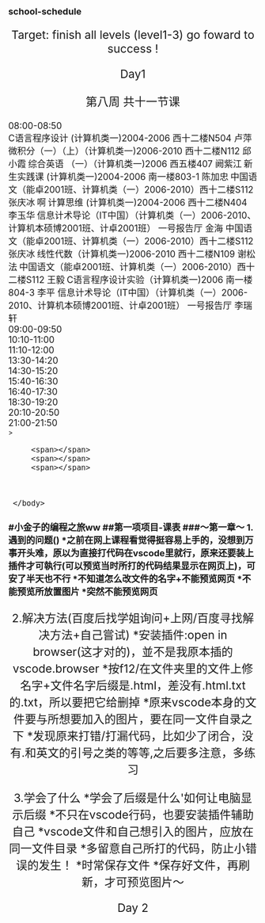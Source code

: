 # school-schedule
Target: finish all levels (level1-3) go foward to success !

Day1
<!DOCTYPE html>
<html>
     <head>
         <title>school schedule 2020/10/2</title>
         <style>
          body {
             width: 2000px;
             height: 1500px;
             background-image: url("blue.jpg");
             }
         </style>
     </head>
     <body>
         <p>第八周 共十一节课</p>
         <div>08:00-08:50</div>
         <span>C语言程序设计 (计算机类一)2004-2006 西十二楼N504 卢萍</span>
         <span></span>
         <span>微积分（一）（上）（计算机类一)2006-2010 西十二楼N112 邱小霞</span>
         <span></span>
         <span></span> 
         <span></span>
         <span>综合英语 （一）（计算机类一)2006 西五楼407 阙紫江</span> 
         <span></span>
         <span>新生实践课 (计算机类一)2004-2006 南一楼803-1 陈加忠</span>
         <span></span>
         <span></span>
         <span></span>
         <span>中国语文（能卓2001班、计算机类（一）2006-2010）西十二楼S112  张庆冰</span>
         <span></span>
         <span>啊</span>
         <span></span>
         <span>计算思维 (计算机类一)2004-2006 西十二楼N404 李玉华</span>
         <span></span>
         <span>信息计术导论（IT中国）（计算机类（一）2006-2010、计算机本硕博2001班、计卓2001班） 一号报告厅 金海 </span>
         <span></span>
         <span></span>
         <span>中国语文（能卓2001班、计算机类（一）2006-2010）西十二楼S112  张庆冰</span>
         <span></span>
         <span>线性代数（计算机类一)2006-2010 西十二楼N109 谢松法</span>
         <span></span>
         <span>中国语文（能卓2001班、计算机类（一）2006-2010）西十二楼S112 王毅</span>
         <span></span>
         <span>C语言程序设计实验（计算机类一)2006 南一楼804-3 李平 </span>
         <span></span>
         <span></span>
         <span></span>
         <span>信息计术导论（IT中国）（计算机类（一）2006-2010、计算机本硕博2001班、计卓2001班） 一号报告厅 李瑞轩</span>
         <span></span>
         <span></span>
         <span></span>
         <span></span>
         <span></span>
         <span></span>
         <span></span>
         <span></span>
         <span></span>
         <span></span>
         <span></span>
         <span></span>
         <span></span>
         <span></span>
         <span></span>
         <span></span>
         <span></span>
         <span></span>
         <span></span>
         <span></span>
         <span></span>
         <span></span>
         <div>09:00-09:50</div>
         <div>10:10-11:00</div>
         <div>11:10-12:00</div>
         <div>13:30-14:20</div>
         <div>14:30-15:20</div>
         <div>15:40-16:30</div>
         <div>16:40-17:30</div>
         <div>18:30-19:20</div>
         <div>20:10-20:50</div>
         <div>21:00-21:50</div>>
         
         <span></span>
         <span></span>
         <span></span>

         

     </body>
<html>

#小金子的编程之旅ww
##第一项项目-课表
###～第一章～
1.遇到的问题()
*之前在网上课程看觉得挺容易上手的，没想到万事开头难，原以为直接打代码在vscode里就行，原来还要装上插件才可執行(可以预览当时所打的代码结果显示在网页上)，可安了半天也不行
*不知道怎么改文件的名字+不能预览网页
*不能预览所放置图片
*突然不能预览网页
-
2.解决方法(百度后找学姐询问+上网/百度寻找解决方法+自己嘗试)
*安装插件:open in browser(这才对的)，並不是我原本插的vscode.browser 
*按f12/在文件夹里的文件上修名字+文件名字后缀是.html，差没有.html.txt的.txt，所以要把它给删掉
*原来vscode本身的文件要与所想要加入的图片，要在同一文件自录之下
*发现原来打错/打漏代码，比如少了闭合，没有.和英文的引号之类的等等,之后要多注意，多练习

3.学会了什么
*学会了后缀是什么'如何让电脑显示后缀
*不只在vscode行码，也要安装插件辅助自己
*vscode文件和自己想引入的图片，应放在同一文件目录
*多留意自己所打的代码，防止小错误的发生！
*时常保存文件
*保存好文件，再刷新，才可预览图片～


Day 2

<!DOCTYPE html>
<html>
     <head> 
         <link rel="stylesheet" href="style proj.css" />
         <title>school schedule 2020/10</title>
         <style>
             body{
              width:2000px;
              height:1500px;
              background-image:url("blue.jpg");
              background-attachment:fixed;
}
        
             .menu li{
              color:rosybrown;
              font-weight:bold;
              font-size:large;
}
             .table{
                 align:1;
                 text-align:center;
                 border:1;
                 text-align:center;
                 color:rgba(0,2,1,0.842);
}
              .a{
                  color:pink;
}
              .b{
                  color:orange;
}
              .c{
                  color:rgb(240,47,230);
}
              .d{
                  color:lightcoral;
}
              .e{
                  color:rgb(137,192,247);
}
              .f{
                  color:rgb(73,212,247);
}
              .g{
                  color:mediumvioletred;
}
              .h{
                  color:rgb(226,226,27);
}
              .i{
                  color:rgb(167,235,33);
}
              *{
                  font-size:18px;
}
              p{
                  text-align:center;
                  font-size:23px;
}
              thead{
                  text-decoration:underline;
}



       
         </style>
         <script>
             var lessons=prompt('您好，请您输入您所就读的院系:');
             switch(lessons){
                 case "计算机科学与技术":
                     alert("下面是您的课表");
                     break;
                 default:
                     alert("抱歉，没有此课表！只有计算机科学与技术的课表，下面即为您展示！")
}
            
         </script>

     </head>
     <body>
         <nav>
              <div class="hust">华中大计科课程表</div>
              <ul class="menu">
                  <li>我的帐号</li>
                  <li>课程表</li>
                  <li>联系我们</li>
                  <li>意见与评价</li>
              </ul>
         </nav>
        
         <p>计算机科学与技术学院 2020级课程表</p>
         <p>第八周 共三十四节课</p>
            <table class="table">
                <thead>
                    <tr> 
                         <th></th>      
                         <th>10月1日周一</th>
                         <th>10月2日周二</th>
                         <th>10月3日周三</th>
                         <th>10月4日周四</th>
                         <th>10月5日周五</th>
                         <th>10月6日周六</th>
                         <th>10月7日周日</th> 
                    </tr>
                </thead>
                <tbody>
                    <tr>
                         <td><b>08:00-08:50</b></td>
                         <td class="a">C语言程序设计 (计算机类一)2004-2006西十二楼N504 卢萍</td>
                         <td></td>
                         <td></td>
                         <td class="b">信息计术导论（IT中国）（计算机类（一）2006-2010、计算机本硕博2001班、计卓2001班） 一号报告厅 金海</td>
                         <td></td>
                         <td class="d">微积分（一）（上）（计算机类一)2006-2010西十二楼N112 邱小霞</td>
                         <td></td>
                       
                     </tr>
                     <tr>
                         <td><b>09:00-09:50</b></td>
                         <td class="a">C语言程序设计 (计算机类一)2004-2006西十二楼N504 卢萍</td>
                         <td class="e">新生实践课 (计算机类一)2004-2006南一楼803-1 陈加忠</td>
                         <td></td>
                         <td class="b">信息计术导论（IT中国）（计算机类（一）2006-2010、计算机本硕博2001班、计卓2001班） 一号报告厅 金海</td>
                         <td></td>
                         <td class="d">微积分（一）（上）（计算机类一)2006-2010西十二楼N112 邱小霞</td>
                         <td></td>
                       
                     </tr>
                    
                     <tr>
                         <td><b>10:10-11:00</b></td>
                         <td></td>
                         <td class="e">新生实践课 (计算机类一)2004-2006南一楼803-1 陈加忠</td>
                         <td class="f">计算思维 (计算机类一)2004-2006西十二楼N404 李玉华</td>
                         <td class="b">信息计术导论（IT中国）（计算机类（一）2006-2010、计算机本硕博2001班、计卓2001班） 一号报告厅 金海</td>
                         <td class="h">线性代数（计算机类一)2006-2010西十二楼N109 谢松法</td>
                         <td class="d">微积分（一）（上）（计算机类一)2006-2010西十二楼N112 邱小霞</td>
                         <td></td>
                        

                     </tr>
                     <tr>
                         <td><b>11:10-12:00</b></td>
                         <td></td>
                         <td></td>
                         <td class="f">计算思维 (计算机类一)2004-2006西十二楼N404 李玉华</td>
                         <td class="b">信息计术导论（IT中国）（计算机类（一）2006-2010、计算机本硕博2001班、计卓2001班） 一号报告厅 金海</td>
                         <td class="h">线性代数（计算机类一)2006-2010西十二楼N109 谢松法</td>
                         <td></td>
                         <td class="f">计算思维 (计算机类一)2004-2006西十二楼N404 李玉华</td>
                        
                     </tr>
                     <tr>
                         <td><b>13:30-14:20</b></td>
                         <td class="d">微积分（一）（上）（计算机类一)2006-2010西十二楼N112 邱小霞</td>
                         <td></td>
                         <td></td>
                         <td></td>
                         <td class="h">中国语文（能卓2001班、计算机类（一）2006-2010）西十二楼S112  张庆冰</td>
                         <td></td>
                         <td class="f">计算思维 (计算机类一)2004-2006西十二楼N404 李玉华</td>
                        
                     </tr>
                     <tr>
                         <td><b>14:30-15:20</b></td>
                         <td class="d">微积分（一）（上）（计算机类一)2006-2010西十二楼N112 邱小霞</td>
                         <td></td>
                         <td></td>
                         <td></td>
                         <td class="h">中国语文（能卓2001班、计算机类（一）2006-2010）西十二楼S112  张庆冰</td>
                         <td></td>
                         <td></td>
                       
                     </tr>
                     <tr>
                         <td><b>15:40-16:30</b></td>
                         <td></td>
                         <td class="i">综合英语 （一）（计算机类一)2006 西五楼407 阙紫江</td>
                         <td></td>
                         <td class="d">微积分（一）（上）（计算机类一)2006-2010西十二楼N112 邱小霞</td>
                         <td class="h">中国语文（能卓2001班、计算机类（一）2006-2010）西十二楼S112  张庆冰</td>
                         <td></td>
                         <td class="c">信息计术导论（IT中国）（计算机类（一）2006-2010、计算机本硕博2001班、计卓2001班） 一号报告厅 李瑞轩</td>
                        
                     </tr>
                     <tr>
                         <td><b>16:40-17:30</b></td>
                         <td></td>
                         <td></td>
                         <td class="h">中国语文（能卓2001班、计算机类（一）2006-2010）西十二楼S112  张庆冰</td>
                         <td class="d">微积分（一）（上）（计算机类一)2006-2010西十二楼N112 邱小霞</td>
                         <td class="g">C语言程序设计实验（计算机类一)2006 南一楼804-3 李平</td>
                         <td class="c">信息计术导论（IT中国）（计算机类（一）2006-2010、计算机本硕博2001班、计卓2001班） 一号报告厅 李瑞轩</td>
                         <td></td>
                        
                     </tr>
                     <tr>
                         <td><b>18:30-19:20</b></td>
                         <td class="f">计算思维 (计算机类一)2004-2006西十二楼N404 李玉华</td>
                         <td></td>
                         <td class="h">中国语文（能卓2001班、计算机类（一）2006-2010）西十二楼S112  张庆冰</td>
                         <td></td>
                         <td></td>
                         <td class="g">C语言程序设计实验（计算机类一)2006 南一楼804-3 李平</td>
                         <td></td>
                        
                     </tr>
                     <tr>
                         <td><b>20:10-20:50</b></td>
                         <td class="f">计算思维 (计算机类一)2004-2006西十二楼N404 李玉华</td>
                         <td></td>
                         <td></td>
                         <td></td>
                         <td></td>
                         <td class="g">C语言程序设计实验（计算机类一)2006 南一楼804-3 李平</td>
                         <td></td>
                        
                     </tr>

                     <tr>
                         <td><b>21:00-21:50</b></td>
                         <td></td>
                         <td></td>
                         <td></td>
                         <td></td>
                         <td></td>
                         <td></td>
                         <td></td>
                     </tr>
                </tbody>
            </table>

     </body>
</html>

#第二章~
1.遇到的问题
*卡在了制作表格框架，不知道该使用哪个标签开头才对
*卡在了css的格式里
*不能展示预览器
*今天要上课，少了许多时间做作业(school schedule)，害怕完成不了所制定的目标
2.解决方法
*删了原本的div 和span ，使用了table建立表格结构
*重温了一下css的格式表达，然后正確地选择格式，比如类选择器写所定的名字(a):. (a)等等
*加入缺少的符号和改掉中文的符号換成英文的在!
*先去上课，把空余时间尽量挤出来，或者在有空的时间想想怎么解决当前遇到问题的打码
3.学会了什么
*了解清楚table的运用，更適合
*复习，清楚理解背后的概念，再去选择使用
*时常留意打码的每一步，避免出错
*学会时间安排，尽量去平均兩者

